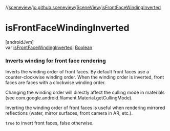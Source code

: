 //[sceneview](../../../index.md)/[io.github.sceneview](../index.md)/[SceneView](index.md)/[isFrontFaceWindingInverted](is-front-face-winding-inverted.md)

# isFrontFaceWindingInverted

[androidJvm]\
var [isFrontFaceWindingInverted](is-front-face-winding-inverted.md): [Boolean](https://kotlinlang.org/api/latest/jvm/stdlib/kotlin/-boolean/index.html)

###  Inverts winding for front face rendering

Inverts the winding order of front faces. By default front faces use a counter-clockwise winding order. When the winding order is inverted, front faces are faces with a clockwise winding order.

Changing the winding order will directly affect the culling mode in materials (see com.google.android.filament.Material.getCullingMode).

Inverting the winding order of front faces is useful when rendering mirrored reflections (water, mirror surfaces, front camera in AR, etc.).

`true` to invert front faces, false otherwise.

